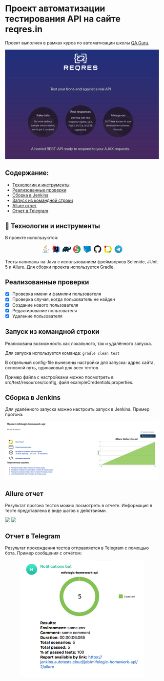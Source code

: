 # Проект автоматизации тестирования API на сайте reqres.in

Проект выполнен в рамках курса по автоматизации школы <a href="https://qa.guru">QA.Guru</a>.

<img src="/images/reqres.png">

## Содержание:

* <a href="#link-технологии-и-инструменты">Технологии и инструменты</a>
* <a href="#link-реализованные-проверки">Реализованные проверки</a>
* <a href="#link-сборка-в-jenkins">Сборка в Jenkins</a>
* <a href="#link-запуск-из-инструменты-командной-строки">Запуск из командной строки</a>
* <a href="#link-allure-отчет">Allure отчет</a>
* <a href="#link-отчет-в-telegram">Отчет в Telegram</a>


## :link: Технологии и инструменты
В проекте используются:

<p align="center">
<img width="6%" src="/images/icons/Java.svg">
<img width="6%" src="/images/icons/Intelij_IDEA.svg">
<img width="6%" src="/images/icons/Gradle.svg">
<img width="6%" src="/images/icons/JUnit5.svg">
<img width="6%" src="/images/icons/Selenoid.svg">
<img width="6%" src="/images/icons/GitHub.svg">
<img width="6%" src="/images/icons/Allure_Report.svg">
<img width="6%" src="/images/icons/Telegram.svg">
</p>

Тесты написаны на Java с использованием фреймворков Selenide, JUnit 5 и Allure. Для сборки проекта используется Gradle.

## Реализованные проверки

- [x] Проверка имени и фамилии пользователя
- [x] Проверка случая, когда пользователь не найден
- [x] Создание нового пользователя
- [x] Редактирование пользователя
- [x] Удаление пользователя 

## Запуск из командной строки
Реализована возможность как локального, так и удалённого запуска.

Для запуска используется команда:
`gradle clean test`

В отдельный config-file вынесены настройки для запуска: адрес сайта, основной путь, одинаковый для всех тестов.

Пример файла с настройками можно посмотреть в src/test/resources/config, файл exampleCredentials.properties.

## Сборка в Jenkins
Для удалённого запуска можно настроить запуск в Jenkins. Пример прогона:

<img src="/images/reports/jenkins_report.png">

## Allure отчет
Результат прогона тестов можно посмотреть в отчёте. Информация в тесте представлена в виде шагов с действиями.

<img src="/images/reports/allure_main.png">
<img src="/images/reports/test_example.png">

## Отчет в Telegram
Результат прохождения тестов отправляется в Telegram с помощью бота. Пример сообщения с отчётом:

<p align="center">
<img src="/images/reports/telegram_report.png">
</p>